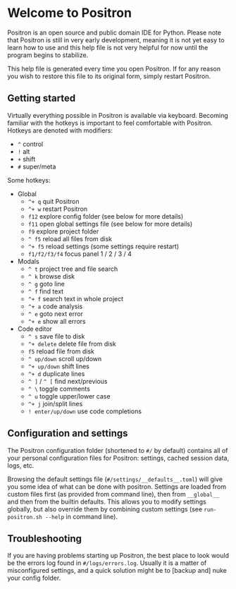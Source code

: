 # Welcome to Positron

Positron is an open source and public domain IDE for Python. Please note that Positron
is still in very early development, meaning it is not yet easy to learn how to use and
this help file is not very helpful for now until the program begins to stabilize.

This help file is generated every time you open Positron. If for any reason you wish to
restore this file to its original form, simply restart Positron.


## Getting started

Virtually everything possible in Positron is available via keyboard. Becoming familiar
with the hotkeys is important to feel comfortable with Positron. Hotkeys are denoted
with modifiers:
* `^` control
* `!` alt
* `+` shift
* `#` super/meta

Some hotkeys:
* Global
    * `^+ q`             quit Positron
    * `^+ w`             restart Positron
    * `f12`              explore config folder (see below for more details)
    * `f11`              open global settings file (see below for more details)
    * `f9`               explore project folder
    * `^ f5`             reload all files from disk
    * `^+ f5`            reload settings (some settings require restart)
    * `f1/f2/f3/f4`      focus panel 1 / 2 / 3 / 4
* Modals
    * `^ t`              project tree and file search
    * `^ k`              browse disk
    * `^ g`              goto line
    * `^ f`              find text
    * `^+ f`             search text in whole project
    * `^+ a`             code analysis
    * `^ e`              goto next error
    * `^+ e`             show all errors
* Code editor
    * `^ s`              save file to disk
    * `^+ delete`        delete file from disk
    * `f5`               reload file from disk
    * `^ up/down`        scroll up/down
    * `^+ up/down`       shift lines
    * `^+ d`             duplicate lines
    * `^ ]` / `^ [`      find next/previous
    * `^ \`              toggle comments
    * `^ u`              toggle upper/lower case
    * `^+ j`             join/split lines
    * `! enter/up/down`  use code completions


## Configuration and settings

The Positron configuration folder (shortened to `#/` by default) contains all of your
personal configuration files for Positron: settings, cached session data, logs, etc.

Browsing the default settings file (`#/settings/__defaults__.toml`) will give you some
idea of what can be done with positron. Settings are loaded from custom files first (as
provided from command line), then from `__global__` and then from the builtin defaults.
This allows you to modify settings globally, but also override them by combining custom
settings (see `run-positron.sh --help` in command line).


## Troubleshooting

If you are having problems starting up Positron, the best place to look would be the
errors log found in `#/logs/errors.log`. Usually it is a matter of misconfigured
settings, and a quick solution might be to [backup and] nuke your config folder.
